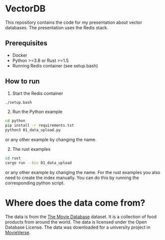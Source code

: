 # VectorDB

This repository contains the code for my presentation about vector databases. The presentation uses the Redis stack.

## Prerequisites
- Docker
- Python >=3.8 or Rust >=1.5
- Running Redis container (see setup.bash)

## How to run
1. Start the Redis container
```bash
./setup.bash
```
2. Run the Python example
```bash
cd python
pip install -r requirements.txt
python3 01_data_upload.py
```
or any other example by changing the name.

2. The rust examples

```bash
cd rust
cargo run --bin 01_data_upload
```
or any other example by changing the name.
For the rust examples you also need to create the index manually. You can do this by running the corresponding python script.


# Where does the data come from?
The data is from the [The Movie Database](https://www.themoviedb.org/?language=de) dataset. It is a collection of food products from around the world. The data is licensed under the Open Database License. The data was downloaded for a university project in [MovieVerse](https://github.com/ConnActivity/MovieVerse).